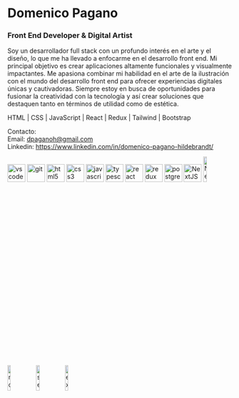 # Domenico Pagano
### Front End Developer & Digital Artist

Soy un desarrollador full stack con un profundo interés en el arte y el diseño, lo que me ha llevado a enfocarme en el desarrollo front end. Mi principal objetivo es crear aplicaciones altamente funcionales y visualmente impactantes. Me apasiona combinar mi habilidad en el arte de la ilustración con el mundo del desarrollo front end para ofrecer experiencias digitales únicas y cautivadoras. Siempre estoy en busca de oportunidades para fusionar la creatividad con la tecnología y así crear soluciones que destaquen tanto en términos de utilidad como de estética.

HTML | CSS | JavaScript | React | Redux | Tailwind | Bootstrap 

Contacto:  
Email: dpaganoh@gmail.com  
Linkedin: https://www.linkedin.com/in/domenico-pagano-hildebrandt/

<p align="left">  
<a href="https://code.visualstudio.com" target="_blank"><img src="https://img.icons8.com/fluency/48/000000/visual-studio-code-2019.png" alt="vscode" width="40" height="40"/></a>
<a href="https://git-scm.com/" target="_blank"><img src="https://www.vectorlogo.zone/logos/git-scm/git-scm-icon.svg" alt="git" width="40" height="40"/></a>
<a href="https://www.w3.org/html/" target="_blank"><img src="https://upload.wikimedia.org/wikipedia/commons/thumb/3/38/HTML5_Badge.svg/600px-HTML5_Badge.svg.png" alt="html5" width="40" height="40"/></a>
<a href="https://www.w3schools.com/css/" target="_blank"><img src="https://cdn4.iconfinder.com/data/icons/social-media-logos-6/512/121-css3-512.png" alt="css3" width="40" height="40"/></a>
<a href="https://developer.mozilla.org/en-US/docs/Web/JavaScript" target="_blank"><img src="https://upload.wikimedia.org/wikipedia/commons/thumb/9/99/Unofficial_JavaScript_logo_2.svg/1024px-Unofficial_JavaScript_logo_2.svg.png" alt="javascript" width="40" height="40"/></a>
<a href="https://www.typescriptlang.org/"><img src="https://cdn.iconscout.com/icon/free/png-256/free-typescript-icon-svg-png-download-2945272.png?f=webp" alt="typescript" width="40" height="40"></a>
<a href="https://reactjs.org/" target="_blank"><img src="https://upload.wikimedia.org/wikipedia/commons/thumb/a/a7/React-icon.svg/2300px-React-icon.svg.png" alt="react" width="40" height="40"/></a>
<a href="https://redux.js.org" target="_blank"><img src="https://www.svgrepo.com/show/303557/redux-logo.svg" alt="redux" width="40" height="40"/></a>
<a href="https://www.postgresql.org" target="_blank"><img src="https://upload.wikimedia.org/wikipedia/commons/thumb/2/29/Postgresql_elephant.svg/1200px-Postgresql_elephant.svg.png" alt="postgresql" width="40" height="40"/></a>  
<a href="https://nextjs.org/" target="_blank"><img src="https://img.icons8.com/fluent-systems-filled/200/EBEBEB/nextjs.png" alt="NextJS" width="40" height="40"/></a>
<a href="https://nestjs.com/" target="_blank"><img src="https://upload.wikimedia.org/wikipedia/commons/thumb/3/37/NestJS-logo-wordmark.svg/1200px-NestJS-logo-wordmark.svg.png" alt="NestJS" width="12%"/></a>
<a href="https://nodejs.org" target="_blank"><img src="https://cdn.pixabay.com/photo/2015/04/23/17/41/node-js-736399_960_720.png" alt="nodejs" width="12%"/></a>
<a href="https://sequelize.org" target="_blank"><img src="https://www.vectorlogo.zone/logos/sequelizejs/sequelizejs-ar21.svg" alt="sequelize" width="12%"/></a>
<a href="https://expressjs.com" target="_blank"><img src="https://i.cloudup.com/zfY6lL7eFa-3000x3000.png" alt="express" width="12%"/></a>
</p>

<!--
**DomenicoPH/DomenicoPH** is a ✨ _special_ ✨ repository because its `README.md` (this file) appears on your GitHub profile.

Here are some ideas to get you started:

- 🔭 I’m currently working on ...
- 🌱 I’m currently learning ...
- 👯 I’m looking to collaborate on ...
- 🤔 I’m looking for help with ...
- 💬 Ask me about ...
- 📫 How to reach me: ...
- 😄 Pronouns: ...
- ⚡ Fun fact: ...
-->
